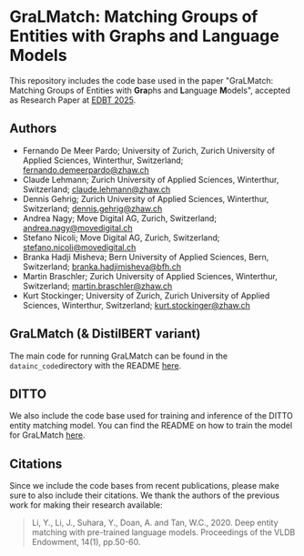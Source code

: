 # GraLMatch: Matching Groups of Entities with **Gra**phs and **L**anguage **M**odels

This repository includes the code base used in the paper "GraLMatch: Matching Groups of Entities with **Gra**phs and **L**anguage **M**odels", accepted as Research Paper at [EDBT 2025](https://edbticdt2025.upc.edu/?contents=EDBT_CFP.html).


## Authors

- Fernando De Meer Pardo; University of Zurich, Zurich University of Applied Sciences, Winterthur, Switzerland; [fernando.demeerpardo@zhaw.ch](mailto:fernando.demeerpardo@zhaw.ch)
- Claude Lehmann; Zurich University of Applied Sciences, Winterthur, Switzerland; [claude.lehmann@zhaw.ch](mailto:claude.lehmann@zhaw.ch)
- Dennis Gehrig; Zurich University of Applied Sciences, Winterthur, Switzerland; [dennis.gehrig@zhaw.ch](mailto:dennis.gehrig@zhaw.ch)
- Andrea Nagy; Move Digital AG, Zurich, Switzerland; [andrea.nagy@movedigital.ch](mailto:andrea.nagy@movedigital.ch)
- Stefano Nicoli; Move Digital AG, Zurich, Switzerland; [stefano.nicoli@movedigital.ch](mailto:stefano.nicoli@movedigital.ch)
- Branka Hadji Misheva; Bern University of Applied Sciences, Bern, Switzerland; [branka.hadjimisheva@bfh.ch](mailto:branka.hadjimisheva@bfh.ch)
- Martin Braschler; Zurich University of Applied Sciences, Winterthur, Switzerland; [martin.braschler@zhaw.ch](mailto:martin.braschler@zhaw.ch)
- Kurt Stockinger; University of Zurich, Zurich University of Applied Sciences, Winterthur, Switzerland; [kurt.stockinger@zhaw.ch](mailto:kurt.stockinger@zhaw.ch)


## GraLMatch (& DistilBERT variant)

The main code for running GraLMatch can be found in the `datainc_code`directory with the README [here](datainc_code/README.md).


## DITTO

We also include the code base used for training and inference of the DITTO entity matching model. You can find the README on how to train the model for GraLMatch [here](em_ditto/README.md).


## Citations
Since we include the code bases from recent publications, please make sure to also include their citations. We thank the authors of the previous work for making their research available:

> Li, Y., Li, J., Suhara, Y., Doan, A. and Tan, W.C., 2020. Deep entity matching with pre-trained language models. Proceedings of the VLDB Endowment, 14(1), pp.50-60.